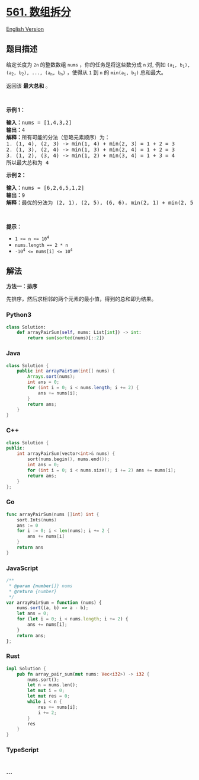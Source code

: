 # [561. 数组拆分](https://leetcode.cn/problems/array-partition)

[English Version](/solution/0500-0599/0561.Array%20Partition/README_EN.md)

## 题目描述

<!-- 这里写题目描述 -->

<p>给定长度为&nbsp;<code>2n</code><strong>&nbsp;</strong>的整数数组 <code>nums</code> ，你的任务是将这些数分成&nbsp;<code>n</code><strong> </strong>对, 例如 <code>(a<sub>1</sub>, b<sub>1</sub>), (a<sub>2</sub>, b<sub>2</sub>), ..., (a<sub>n</sub>, b<sub>n</sub>)</code> ，使得从 <code>1</code> 到&nbsp;<code>n</code> 的 <code>min(a<sub>i</sub>, b<sub>i</sub>)</code> 总和最大。</p>

<p>返回该 <strong>最大总和</strong> 。</p>

<p>&nbsp;</p>

<p><strong>示例 1：</strong></p>

<pre>
<strong>输入：</strong>nums = [1,4,3,2]
<strong>输出：</strong>4
<strong>解释：</strong>所有可能的分法（忽略元素顺序）为：
1. (1, 4), (2, 3) -&gt; min(1, 4) + min(2, 3) = 1 + 2 = 3
2. (1, 3), (2, 4) -&gt; min(1, 3) + min(2, 4) = 1 + 2 = 3
3. (1, 2), (3, 4) -&gt; min(1, 2) + min(3, 4) = 1 + 3 = 4
所以最大总和为 4</pre>

<p><strong>示例 2：</strong></p>

<pre>
<strong>输入：</strong>nums = [6,2,6,5,1,2]
<strong>输出：</strong>9
<strong>解释：</strong>最优的分法为 (2, 1), (2, 5), (6, 6). min(2, 1) + min(2, 5) + min(6, 6) = 1 + 2 + 6 = 9
</pre>

<p>&nbsp;</p>

<p><strong>提示：</strong></p>

<ul>
	<li><code>1 &lt;= n &lt;= 10<sup>4</sup></code></li>
	<li><code>nums.length == 2 * n</code></li>
	<li><code>-10<sup>4</sup> &lt;= nums[i] &lt;= 10<sup>4</sup></code></li>
</ul>

## 解法

<!-- 这里可写通用的实现逻辑 -->

**方法一：排序**

先排序，然后求相邻的两个元素的最小值，得到的总和即为结果。

<!-- tabs:start -->

### **Python3**

<!-- 这里可写当前语言的特殊实现逻辑 -->

```python
class Solution:
    def arrayPairSum(self, nums: List[int]) -> int:
        return sum(sorted(nums)[::2])
```

### **Java**

<!-- 这里可写当前语言的特殊实现逻辑 -->

```java
class Solution {
    public int arrayPairSum(int[] nums) {
        Arrays.sort(nums);
        int ans = 0;
        for (int i = 0; i < nums.length; i += 2) {
            ans += nums[i];
        }
        return ans;
    }
}
```

### **C++**

```cpp
class Solution {
public:
    int arrayPairSum(vector<int>& nums) {
        sort(nums.begin(), nums.end());
        int ans = 0;
        for (int i = 0; i < nums.size(); i += 2) ans += nums[i];
        return ans;
    }
};
```

### **Go**

```go
func arrayPairSum(nums []int) int {
	sort.Ints(nums)
	ans := 0
	for i := 0; i < len(nums); i += 2 {
		ans += nums[i]
	}
	return ans
}
```

### **JavaScript**

```js
/**
 * @param {number[]} nums
 * @return {number}
 */
var arrayPairSum = function (nums) {
    nums.sort((a, b) => a - b);
    let ans = 0;
    for (let i = 0; i < nums.length; i += 2) {
        ans += nums[i];
    }
    return ans;
};
```

### **Rust**

```rust
impl Solution {
    pub fn array_pair_sum(mut nums: Vec<i32>) -> i32 {
        nums.sort();
        let n = nums.len();
        let mut i = 0;
        let mut res = 0;
        while i < n {
            res += nums[i];
            i += 2;
        }
        res
    }
}
```

### **TypeScript**

```ts

```

### **...**

```

```

<!-- tabs:end -->
